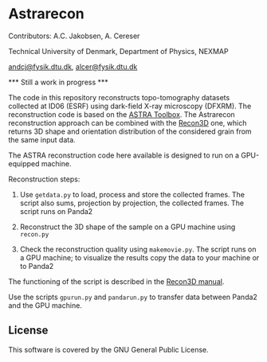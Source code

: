 # Astrarecon

Contributors: A.C. Jakobsen, A. Cereser

Technical University of Denmark, Department of Physics, NEXMAP

andcj@fysik.dtu.dk, alcer@fysik.dtu.dk

*** Still a work in progress ***

The code in this repository reconstructs topo-tomography datasets collected at ID06 (ESRF) using dark-field X-ray microscopy (DFXRM). The reconstruction code is based on the [ASTRA Toolbox](http://www.astra-toolbox.com/). The Astrarecon reconstruction approach can be combined with the [Recon3D](https://github.com/albusdemens/Recon3D) one, which returns 3D shape and orientation distribution of the considered grain from the same input data.

The ASTRA reconstruction code here available is designed to run on a GPU-equipped machine.

Reconstruction steps:

 1. Use `getdata.py` to load, process and store the collected frames. The script also sums, projection by projection, the collected frames. The script runs on Panda2

 2. Reconstruct the 3D shape of the sample on a GPU machine using `recon.py`

 3. Check the reconstruction quality using `makemovie.py`. The script runs on a GPU machine; to visualize the results copy the data to your machine or to Panda2

 The functioning of the script is described in the [Recon3D manual](https://github.com/albusdemens/Recon3D/blob/master/Manual_Recon3D.pdf).

Use the scripts `gpurun.py` and `pandarun.py` to transfer data between Panda2 and the GPU machine.

## License

This software is covered by the GNU General Public License.
